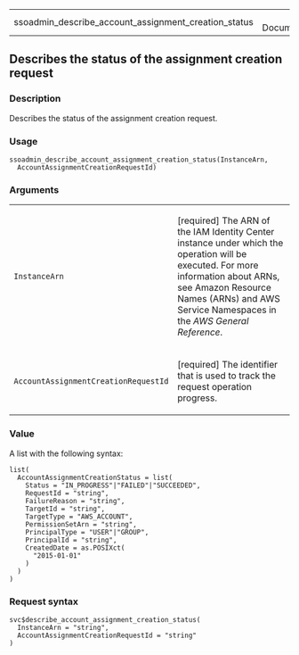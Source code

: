 <table style="width: 100%;">
<tbody>
<tr class="odd">
<td>ssoadmin_describe_account_assignment_creation_status</td>
<td style="text-align: right;">R Documentation</td>
</tr>
</tbody>
</table>

## Describes the status of the assignment creation request

### Description

Describes the status of the assignment creation request.

### Usage

    ssoadmin_describe_account_assignment_creation_status(InstanceArn,
      AccountAssignmentCreationRequestId)

### Arguments

<table>
<colgroup>
<col style="width: 35%" />
<col style="width: 65%" />
</colgroup>
<tbody>
<tr class="odd">
<td><code
id="ssoadmin_describe_account_assignment_creation_status_:_InstanceArn">InstanceArn</code></td>
<td><p>[required] The ARN of the IAM Identity Center instance under
which the operation will be executed. For more information about ARNs,
see Amazon Resource Names (ARNs) and AWS Service Namespaces in the
<em>AWS General Reference</em>.</p></td>
</tr>
<tr class="even">
<td><code
id="ssoadmin_describe_account_assignment_creation_status_:_AccountAssignmentCreationRequestId">AccountAssignmentCreationRequestId</code></td>
<td><p>[required] The identifier that is used to track the request
operation progress.</p></td>
</tr>
</tbody>
</table>

### Value

A list with the following syntax:

    list(
      AccountAssignmentCreationStatus = list(
        Status = "IN_PROGRESS"|"FAILED"|"SUCCEEDED",
        RequestId = "string",
        FailureReason = "string",
        TargetId = "string",
        TargetType = "AWS_ACCOUNT",
        PermissionSetArn = "string",
        PrincipalType = "USER"|"GROUP",
        PrincipalId = "string",
        CreatedDate = as.POSIXct(
          "2015-01-01"
        )
      )
    )

### Request syntax

    svc$describe_account_assignment_creation_status(
      InstanceArn = "string",
      AccountAssignmentCreationRequestId = "string"
    )
